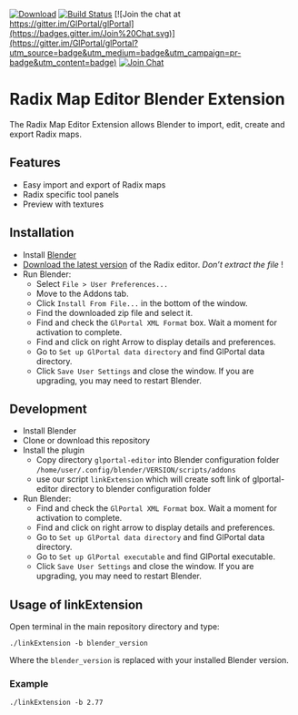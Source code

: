 [![Download](https://img.shields.io/badge/download-latest_release-brightgreen.svg)](https://github.com/GlPortal/map-editor/releases/)
[![Build Status](https://travis-ci.org/GlPortal/map-editor.svg?branch=master)](https://travis-ci.org/GlPortal/map-editor)
[![Join the chat at https://gitter.im/GlPortal/glPortal](https://badges.gitter.im/Join%20Chat.svg)](https://gitter.im/GlPortal/glPortal?utm_source=badge&utm_medium=badge&utm_campaign=pr-badge&utm_content=badge)
[![Join Chat](https://img.shields.io/badge/irc-join_chat-brightgreen.svg)](http://webchat.freenode.net/?channels=%23%23glportal&uio=d4)

# Radix Map Editor Blender Extension
The Radix Map Editor Extension allows Blender to import, edit, create and export Radix maps.

## Features
- Easy import and export of Radix maps
- Radix specific tool panels
- Preview with textures

## Installation
- Install [Blender](http://www.blender.org/download/)
- [Download the latest version](https://github.com/GlPortal/map-editor/releases/) of the Radix editor. *Don’t extract the file* !
- Run Blender:
  - Select `File > User Preferences...`
  - Move to the Addons tab.
  - Click `Install From File...` in the bottom of the window.
  - Find the downloaded zip file and select it.
  - Find and check the `GlPortal XML Format` box. Wait a moment for activation to complete.
  - Find and click on right Arrow to display details and preferences.
  - Go to `Set up GlPortal data directory` and find GlPortal data directory.
  - Click `Save User Settings` and close the window.
If you are upgrading, you may need to restart Blender.

## Development
-   Install Blender
-   Clone or download this repository
-   Install the plugin
    -   Copy directory `glportal-editor` into Blender configuration folder `/home/user/.config/blender/VERSION/scripts/addons`
    -   use our script `linkExtension` which will create soft link of glportal-editor directory to blender configuration folder
-   Run Blender:
    -   Find and check the `GlPortal XML Format` box. Wait a moment for activation to complete.
    -   Find and click on right arrow to display details and preferences.
    -   Go to `Set up GlPortal data directory` and find GlPortal data directory.
    -   Go to `Set up GlPortal executable` and find GlPortal executable.
    -   Click `Save User Settings` and close the window. If you are upgrading, you may need to restart Blender.


## Usage of linkExtension

Open terminal in the main repository directory and type:

```
./linkExtension -b blender_version
```

Where the `blender_version` is replaced with your installed Blender version.


### Example
```
./linkExtension -b 2.77
```
